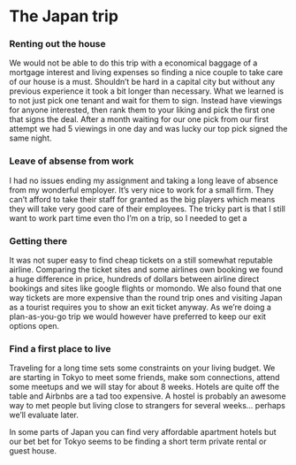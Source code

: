 # The Japan trip
### Renting out the house
We would not be able to do this trip with a economical baggage of a mortgage interest and living expenses so finding a nice couple to take care of our house is a must. Shouldn’t be hard in a capital city but without any previous experience it took a bit longer than necessary. 
What we learned is to not just pick one tenant and wait for them to sign. Instead have viewings for anyone interested, then rank them to your liking and pick the first one that signs the deal. After a month waiting for our one pick from our first attempt we had 5 viewings in one day and was lucky our top pick signed the same night.

### Leave of absense from work
I had no issues ending my assignment and taking a long leave of absence from my wonderful employer. It’s very nice to work for a small firm. They can’t afford to take their staff for granted as the big players which means they will take very good care of their employees.
The tricky part is that I still want to work part time even tho I’m on a trip, so I needed to get a 

### Getting there
It was not super easy to find cheap tickets on a still somewhat reputable airline. Comparing the ticket sites and some airlines own booking we found a huge difference in price, hundreds of dollars between airline direct bookings and sites like google flights or momondo.
We also found that one way tickets are more expensive than the round trip ones and visiting Japan as a tourist requires you to show an exit ticket anyway. As we’re doing a plan-as-you-go trip we would however have preferred to keep our exit options open. 

### Find a first place to live
Traveling for a long time sets some constraints on your living budget.
We are starting in Tokyo to meet some friends, make som connections, attend some meetups and we will stay for about 8 weeks. Hotels are quite off the table and Airbnbs are a tad too expensive. A hostel is probably an awesome way to met people but living close to strangers for several weeks... perhaps we’ll evaluate later.

In some parts of Japan you can find very affordable apartment hotels but our bet bet for Tokyo seems to be finding a short term private rental or guest house. 